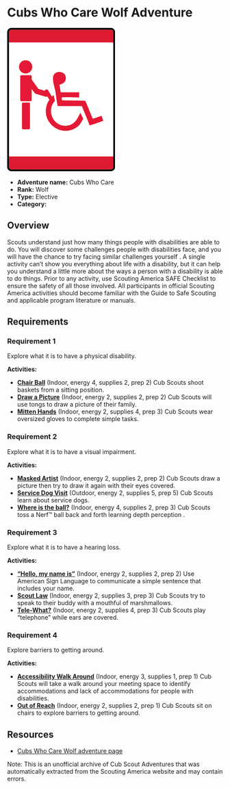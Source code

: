 # Cubs Who Care Wolf Adventure

![Cubs Who Care Wolf adventure belt loop](images/cubs-who-care.jpg)

- **Adventure name:** Cubs Who Care
- **Rank:** Wolf
- **Type:** Elective
- **Category:** 

## Overview

Scouts understand just how many things people with disabilities are able to do. You will discover some challenges people with disabilities face, and you will have the chance to try facing similar challenges yourself . A single activity can’t show you everything about life with a disability, but it can help you understand a little more about the ways a person with a disability is able to do things. Prior to any activity, use Scouting America SAFE Checklist to ensure the safety of all those involved. All participants in official Scouting America activities should become familiar with the Guide to Safe Scouting and applicable program literature or manuals.

## Requirements

### Requirement 1

Explore what it is to have a physical disability.

**Activities:**

- **[Chair Ball](https://www.scouting.org/cub-scout-activities/chair-ball/)** (Indoor, energy 4, supplies 2, prep 2)
  Cub Scouts shoot baskets from a sitting position.
- **[Draw a Picture](https://www.scouting.org/cub-scout-activities/draw-a-picture/)** (Indoor, energy 2, supplies 2, prep 2)
  Cub Scouts will use tongs to draw a picture of their family.
- **[Mitten Hands](https://www.scouting.org/cub-scout-activities/mitten-hands/)** (Indoor, energy 2, supplies 4, prep 3)
  Cub Scouts wear oversized gloves to complete simple tasks.

### Requirement 2

Explore what it is to have a visual impairment.

**Activities:**

- **[Masked Artist](https://www.scouting.org/cub-scout-activities/masked-artist/)** (Indoor, energy 2, supplies 2, prep 2)
  Cub Scouts draw a picture then try to draw it again with their eyes covered.
- **[Service Dog Visit](https://www.scouting.org/cub-scout-activities/service-dog-visit/)** (Outdoor, energy 2, supplies 5, prep 5)
  Cub Scouts learn about service dogs.
- **[Where is the ball?](https://www.scouting.org/cub-scout-activities/where-is-the-ball/)** (Indoor, energy 4, supplies 2, prep 3)
  Cub Scouts toss a Nerf™ ball back and forth learning depth  perception .

### Requirement 3

Explore what it is to have a hearing loss.

**Activities:**

- **[“Hello, my name is”](https://www.scouting.org/cub-scout-activities/hello-my-name-is/)** (Indoor, energy 2, supplies 2, prep 2)
  Use American Sign Language to communicate a simple sentence that includes your name.
- **[Scout Law](https://www.scouting.org/cub-scout-activities/scout-law/)** (Indoor, energy 2, supplies 3, prep 3)
  Cub Scouts try to speak to their  buddy  with a mouthful of marshmallows.
- **[Tele-What?](https://www.scouting.org/cub-scout-activities/tele-what/)** (Indoor, energy 2, supplies 4, prep 3)
  Cub Scouts play “telephone” while ears are covered.

### Requirement 4

Explore barriers to getting around.

**Activities:**

- **[Accessibility Walk Around](https://www.scouting.org/cub-scout-activities/accessibility-walk-around/)** (Indoor, energy 3, supplies 1, prep 1)
  Cub Scouts will take a walk around your meeting space to  identify  accommodations and lack of accommodations for people with disabilities.
- **[Out of Reach](https://www.scouting.org/cub-scout-activities/out-of-reach/)** (Indoor, energy 2, supplies 2, prep 1)
  Cub Scouts sit on chairs to explore barriers to getting around.


## Resources

- [Cubs Who Care Wolf adventure page](https://www.scouting.org/cub-scout-adventures/cubs-who-care/)

Note: This is an unofficial archive of Cub Scout Adventures that was automatically extracted from the Scouting America website and may contain errors.